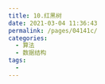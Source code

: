 ```yaml
---
title: 10.红黑树
date: 2021-03-04 11:36:43
permalink: /pages/04141c/
categories:
  - 算法
  - 数据结构
tags:
  - 
---
```

